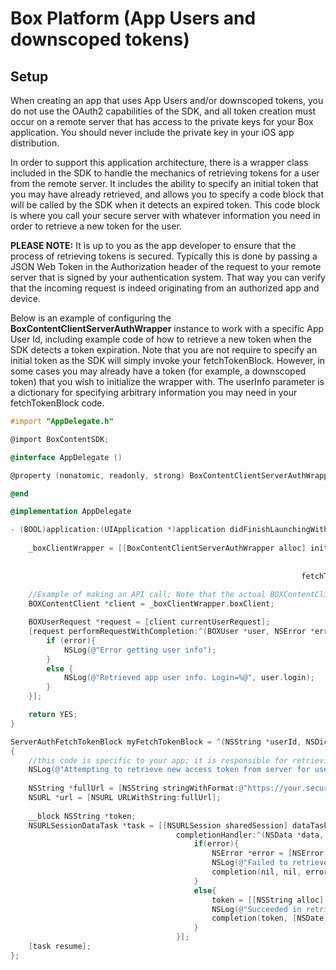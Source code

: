 Box Platform (App Users and downscoped tokens)
==============

Setup
--------------------
When creating an app that uses App Users and/or downscoped tokens, you do not use the OAuth2 capabilities of the SDK, and all token creation must occur on a remote server that has access to the private keys for your Box application.  You should never include the private key in your iOS app distribution.

In order to support this application architecture, there is a wrapper class included in the SDK to handle the mechanics of retrieving tokens for a user from the remote server. It includes the ability to specify an initial token that you may have already retrieved, and allows you to specify a code block that will be called by the SDK when it detects an expired token.  This code block is where you call your secure server with whatever information you need in order to retrieve a new token for the user.

<b>PLEASE NOTE:</b> It is up to you as the app developer to ensure that the process of retrieving tokens is secured.  Typically this is done by passing a JSON Web Token in the Authorization header of the request to your remote server that is signed by your authentication system.  That way you can verify that the incoming request is indeed originating from an authorized app and device.

Below is an example of configuring the <b>BoxContentClientServerAuthWrapper</b> instance to work with a specific App User Id, including example code of how to retrieve a new token when the SDK detects a token expiration. Note that you are not require to specify an initial token as the SDK will simply invoke your fetchTokenBlock. However, in some cases you may already have a token (for example, a downscoped token) that you wish to initialize the wrapper with.  The userInfo parameter is a dictionary for specifying arbitrary information you may need in your fetchTokenBlock code.

```objectivec
#import "AppDelegate.h"

@import BoxContentSDK;

@interface AppDelegate ()

@property (nonatomic, readonly, strong) BoxContentClientServerAuthWrapper *boxClientWrapper;

@end

@implementation AppDelegate

- (BOOL)application:(UIApplication *)application didFinishLaunchingWithOptions:(NSDictionary *)launchOptions {
    
    _boxClientWrapper = [[BoxContentClientServerAuthWrapper alloc] initWithToken:@"INITIAL_TOKEN_FROM_SERVER"
                                                                          userId:@"APP_USER_ID"
                                                                        userInfo:nil
                                                                 fetchTokenBlock:myFetchTokenBlock];
    
    //Example of making an API call; Note that the actual BOXContentClient is a property of the wrapper
    BOXContentClient *client = _boxClientWrapper.boxClient;

    BOXUserRequest *request = [client currentUserRequest];
    [request performRequestWithCompletion:^(BOXUser *user, NSError *error) {
        if (error){
            NSLog(@"Error getting user info");
        }
        else {
            NSLog(@"Retrieved app user info. Login=%@", user.login);
        }
    }];

    return YES;
}

ServerAuthFetchTokenBlock myFetchTokenBlock = ^(NSString *userId, NSDictionary *userInfo, void (^completion)(NSString *, NSDate *, NSError *))
{
    //this code is specific to your app; it is responsible for retrieving new tokens from a secure server
    NSLog(@"Attempting to retrieve new access token from server for user Id: %@", userId);
    
    NSString *fullUrl = [NSString stringWithFormat:@"https://your.secure.server/token?id=%@", userId];
    NSURL *url = [NSURL URLWithString:fullUrl];
    
    __block NSString *token;
    NSURLSessionDataTask *task = [[NSURLSession sharedSession] dataTaskWithURL:url
                                     completionHandler:^(NSData *data, NSURLResponse *response, NSError *error){
                                         if(error){
                                             NSError *error = [NSError errorWithDomain:NSURLErrorDomain code:kCFURLErrorUnknown userInfo:nil];
                                             NSLog(@"Failed to retrieve new access token from server");
                                             completion(nil, nil, error);
                                         }
                                         else{
                                             token = [[NSString alloc] initWithData:data encoding:NSUTF8StringEncoding];
                                             NSLog(@"Succeeded in retrieving new access token: %@", token);
                                             completion(token, [NSDate dateWithTimeIntervalSinceNow:2700] ,nil) //expires in 45 minutes;
                                         }
                                     }];
    [task resume];
};
```